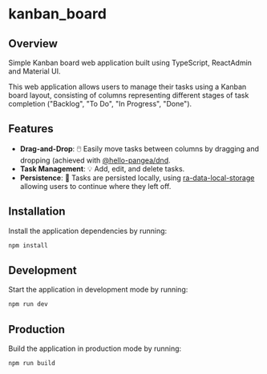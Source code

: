 # kanban_board

## Overview

Simple Kanban board web application built using TypeScript, ReactAdmin and Material UI.

This web application allows users to manage their tasks using a Kanban board layout, consisting of columns representing different stages of task completion ("Backlog", "To Do", "In Progress", "Done").

## Features

- **Drag-and-Drop**: :computer_mouse: Easily move tasks between columns by dragging and dropping (achieved with [@hello-pangea/dnd](https://github.com/hello-pangea/dnd).
- **Task Management**: :bulb: Add, edit, and delete tasks.
- **Persistence**: :floppy_disk: Tasks are persisted locally, using [ra-data-local-storage](https://www.npmjs.com/package/ra-data-local-storage) allowing users to continue where they left off.


## Installation

Install the application dependencies by running:

```sh
npm install
```

## Development

Start the application in development mode by running:

```sh
npm run dev
```

## Production

Build the application in production mode by running:

```sh
npm run build
```

